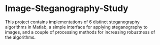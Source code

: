 # Image-Steganography-Study
This project contains implementations of 6 distinct steganography algorithms in Matlab, a simple interface for applying steganography to images, and a couple of processing methods for increasing robustness of the algorithms.
